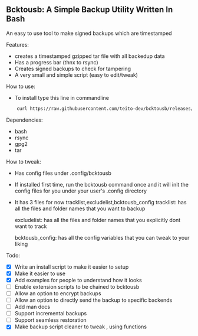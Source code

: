 ## Bcktousb: A Simple Backup Utility Written In Bash

An easy to use tool to make signed backups which are timestamped 

Features:
- creates a timestamped gzipped tar file with all backedup data
- Has a progress bar (thnx to rsync)
- Creates signed backups to check for tampering
- A very small and simple script (easy to edit/tweak)

How to use:
- To install type this line in commandline
```bash
    curl https://raw.githubusercontent.com/teito-dev/bcktousb/releases/install.sh | bash
```

Dependencies:
- bash
- rsync
- gpg2
- tar

How to tweak:
- Has config files under .config/bcktousb 
- If installed first time, run the bcktousb command once and it will init
  the config files for you under your user's .config directory
- It has 3 files for now tracklist,excludelist,bcktousb_config
  tracklist: has all the files and folder names that you want to backup

  excludelist: has all the files and folder names that you explicitly dont 
  want to track

  bcktousb_config: has all the config variables that you can tweak to your liking


Todo:
- [x] Write an install script to 
      make it easier to setup
- [x] Make it easier to use
- [x] Add examples for people to understand 
      how it looks
- [ ] Enable extension scripts to be chained to bcktousb
- [ ] Allow an option to encrypt backups
- [ ] Allow an option to directly send the backup
     to specific backends
- [ ] Add man docs
- [ ] Support incremental backups
- [ ] Support seamless restoration
- [x] Make backup script cleaner to tweak , using functions
